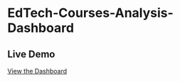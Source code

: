 # EdTech-Courses-Analysis-Dashboard

## Live Demo
[View the Dashboard]( https://app.powerbi.com/view?r=eyJrIjoiMjliNTljOTItM2I1NC00YjQ0LWI2N2MtZTZkZmZiOGE1YWFjIiwidCI6ImIyOWMyYzJjLTJiYWUtNDQzMy1iMmQzLTgyNDM1ZGY3YmFlZCJ9)
